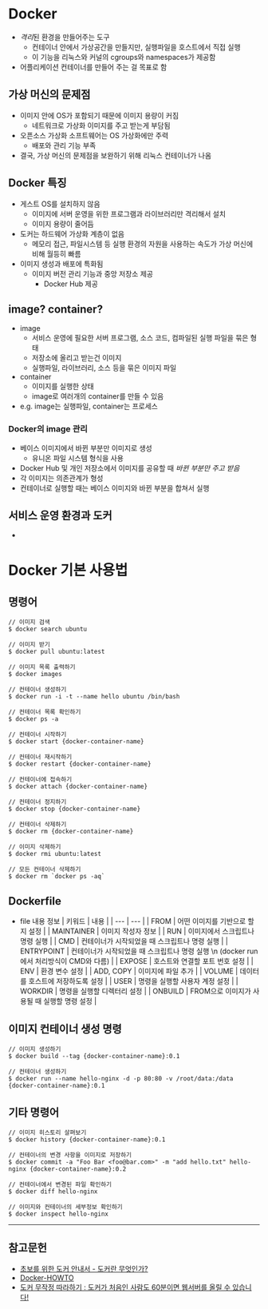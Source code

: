 # Docker
- *격리*된 환경을 만들어주는 도구
    - 컨테이너 안에서 가상공간을 만들지만, 실행파일을 호스트에서 직접 실행
    - 이 기능을 리눅스와 커널의 cgroups와 namespaces가 제공함
- 어플리케이션 컨테이너를 만들어 주는 걸 목표로 함

## 가상 머신의 문제점
- 이미지 안에 OS가 포함되기 때문에 이미지 용량이 커짐
    - 네트워크로 가상화 이미지를 주고 받는게 부담됨
- 오픈소스 가상화 소프트웨어는 OS 가상화에만 주력
    - 배포와 관리 기능 부족
- 결국, 가상 머신의 문제점을 보완하기 위해 리눅스 컨테이너가 나옴

## Docker 특징
- 게스트 OS를 설치하지 않음
    - 이미지에 서버 운영을 위한 프로그램과 라이브러리만 격리해서 설치
    - 이미지 용량이 줄어듬
- 도커는 하드웨어 가상화 계층이 없음
    - 메모리 접근, 파일시스템 등 실행 환경의 자원을 사용하는 속도가 가상 머신에 비해 월등히 빠름
- 이미지 생성과 배포에 특화됨
    - 이미지 버전 관리 기능과 중앙 저장소 제공 
        - Docker Hub 제공

## image? container?
- image
    - 서비스 운영에 필요한 서버 프로그램, 소스 코드, 컴파일된 실행 파일을 묶은 형태
    - 저장소에 올리고 받는건 이미지
    - 실행파일, 라이브러리, 소스 등을 묶은 이미지 파일
- container
    - 이미지를 실행한 상태
    - image로 여러개의 container를 만들 수 있음
- e.g. image는 실행파일, container는 프로세스  

### Docker의 image 관리
- 베이스 이미지에서 바뀐 부분만 이미지로 생성
    - 유니온 파일 시스템 형식을 사용
- Docker Hub 및 개인 저장소에서 이미지를 공유할 때 *바뀐 부분만 주고 받음*
- 각 이미지는 의존관계가 형성
- 컨테이너로 실행할 때는 베이스 이미지와 바뀐 부분을 합쳐서 실행

## 서비스 운영 환경과 도커
- 

# Docker 기본 사용법

## 명령어
```
// 이미지 검색
$ docker search ubuntu

// 이미지 받기
$ docker pull ubuntu:latest

// 이미지 목록 출력하기
$ docker images

// 컨테이너 생성하기
$ docker run -i -t --name hello ubuntu /bin/bash

// 컨테이너 목록 확인하기
$ docker ps -a

// 컨테이너 시작하기
$ docker start {docker-container-name}

// 컨테이너 재시작하기
$ docker restart {docker-container-name}

// 컨테이너에 접속하기
$ docker attach {docker-container-name}

// 컨테이너 정지하기
$ docker stop {docker-container-name}

// 컨테이너 삭제하기
$ docker rm {docker-container-name}

// 이미지 삭제하기
$ docker rmi ubuntu:latest

// 모든 컨테이너 삭제하기
$ docker rm `docker ps -aq`
```

## Dockerfile
- file 내용 정보
| 키워드 | 내용 |
| --- | --- |
| FROM | 어떤 이미지를 기반으로 할지 설정 |
| MAINTAINER | 이미지 작성자 정보 |
| RUN | 이미지에서 스크립트나 명령 실행 | 
| CMD | 컨테이너가 시작되었을 때 스크립트나 명령 실행 | 
| ENTRYPOINT | 컨테이너가 시작되었을 때 스크립트나 명령 실행 \n
(docker run 에서 처리방식이 CMD와 다름) | 
| EXPOSE | 호스트와 연결할 포트 번호 설정 | 
| ENV | 환경 변수 설정 | 
| ADD, COPY | 이미지에 파일 추가 | 
| VOLUME | 데이터를 호스트에 저장하도록 설정 | 
| USER | 명령을 실행할 사용자 계정 설정 | 
| WORKDIR | 명령을 실행할 디렉터리 설정 | 
| ONBUILD | FROM으로 이미지가 사용될 때 실행할 명령 설정 | 

## 이미지 컨테이너 생성 명령
```
// 이미지 생성하기
$ docker build --tag {docker-container-name}:0.1

// 컨테이너 생성하기
$ docker run --name hello-nginx -d -p 80:80 -v /root/data:/data {docker-container-name}:0.1
```

## 기타 명령어
```
// 이미지 히스토리 살펴보기
$ docker history {docker-container-name}:0.1

// 컨테이너의 변경 사항을 이미지로 저장하기
$ docker commit -a "Foo Bar <foo@bar.com>" -m "add hello.txt" hello-nginx {docker-container-name}:0.2

// 컨테이너에서 변경된 파일 확인하기
$ docker diff hello-nginx

// 이미지와 컨테이너의 세부정보 확인하기
$ docker inspect hello-nginx
```


---
## 참고문헌
- [초보를 위한 도커 안내서 - 도커란 무엇인가?](https://subicura.com/2017/01/19/docker-guide-for-beginners-1.html)
- [Docker-HOWTO](http://pyrasis.com/Docker/Docker-HOWTO)
- [도커 무작정 따라하기 : 도커가 처음인 사람도 60분이면 웹서버를 올릴 수 있습니다!](https://www.slideshare.net/pyrasis/docker-fordummies-44424016?next_slideshow=1)
